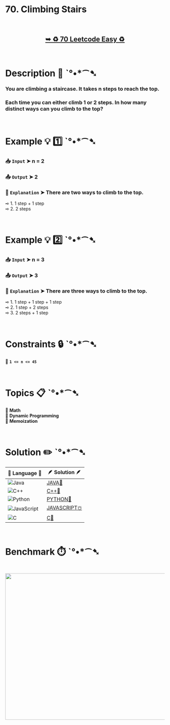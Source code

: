 # 70. Climbing Stairs

</br>

<h2 align="center"> 

<a href="https://leetcode.com/problems/climbing-stairs/description/"><strong>➥ ♻️ 70 Leetcode Easy ♻️ </strong></a>
</h2>

</br>

# Description 📜 ˋ°•*⁀➷

### You are climbing a staircase. It takes n steps to reach the top.

### Each time you can either climb 1 or 2 steps. In how many distinct ways can you climb to the top?

</br>

# Example 💡 1️⃣ ˋ°•*⁀➷

  ### 📥 `Input`  ➤ n = 2

  ### 📤 `Output`  ➤ 2

  ### 🔦 `Explanation`  ➤ There are two ways to climb to the top.

➺ 1. 1 step + 1 step</br>
➺ 2. 2 steps

</br>

# Example 💡 2️⃣ ˋ°•*⁀➷

  ### 📥 `Input` ➤ n = 3

  ### 📤 `Output`  ➤ 3

  ### 🔦 `Explanation` ➤  There are three ways to climb to the top.

➺ 1. 1 step + 1 step + 1 step </br>
➺ 2. 1 step + 2 steps</br> 
➺ 3. 2 steps + 1 step

</br>

# Constraints 🔒 ˋ°•*⁀➷

🔹 **`1 <= n <= 45`** </br>

</br>

# Topics 📋 ˋ°•*⁀➷

🔸 **Math**  </br>
🔸 **Dynamic Programming**  </br>
🔸 **Memoization**  </br>

</br>

# Solution ✏️ ˋ°•*⁀➷

| 📒 Language 📒  | 🪶 Solution 🪶 |
| ------------- | ------------- |
|  ![Java](https://img.shields.io/badge/java-%23ED8B00.svg?style=for-the-badge&logo=openjdk&logoColor=white)  | [JAVA🍁](https://github.com/Prakhar-002/LEETCODE/blob/main/%F0%9F%8E%AD%20LEVEL%20wise%20que%20with%20solution%20%F0%9F%8E%AF/%E2%99%BB%EF%B8%8F%20Easy%E2%99%BB%EF%B8%8F/%E2%99%BB%EF%B8%8F%20Easy%20%2070.%20Climbing%20Stairs%20%E2%98%83%EF%B8%8F%20%F0%9F%8D%81%20%F0%9F%8D%B0%20%20%F0%9F%92%96/%F0%9F%8D%81JAVA%20-%2070.%20Climbing%20Stairs.java) |
|  ![C++](https://img.shields.io/badge/c++-%2300599C.svg?style=for-the-badge&logo=c%2B%2B&logoColor=white)  | [C++🎲](https://github.com/Prakhar-002/LEETCODE/blob/main/%F0%9F%8E%AD%20LEVEL%20wise%20que%20with%20solution%20%F0%9F%8E%AF/%E2%99%BB%EF%B8%8F%20Easy%E2%99%BB%EF%B8%8F/%E2%99%BB%EF%B8%8F%20Easy%20%2070.%20Climbing%20Stairs%20%E2%98%83%EF%B8%8F%20%F0%9F%8D%81%20%F0%9F%8D%B0%20%20%F0%9F%92%96/%F0%9F%8E%B2CPP%20-%2070.%20Climbing%20Stairs.cpp)  |
|  ![Python](https://img.shields.io/badge/python-3670A0?style=for-the-badge&logo=python&logoColor=ffdd54)    | [PYTHON🍰](https://github.com/Prakhar-002/LEETCODE/blob/main/%F0%9F%8E%AD%20LEVEL%20wise%20que%20with%20solution%20%F0%9F%8E%AF/%E2%99%BB%EF%B8%8F%20Easy%E2%99%BB%EF%B8%8F/%E2%99%BB%EF%B8%8F%20Easy%20%2070.%20Climbing%20Stairs%20%E2%98%83%EF%B8%8F%20%F0%9F%8D%81%20%F0%9F%8D%B0%20%20%F0%9F%92%96/%F0%9F%8D%B0PYTHON%20-%2070.%20Climbing%20Stairs.py) |
| ![JavaScript](https://img.shields.io/badge/javascript-%23323330.svg?style=for-the-badge&logo=javascript&logoColor=%23F7DF1E)   | [JAVASCRIPT☃️](https://github.com/Prakhar-002/LEETCODE/blob/main/%F0%9F%8E%AD%20LEVEL%20wise%20que%20with%20solution%20%F0%9F%8E%AF/%E2%99%BB%EF%B8%8F%20Easy%E2%99%BB%EF%B8%8F/%E2%99%BB%EF%B8%8F%20Easy%20%2070.%20Climbing%20Stairs%20%E2%98%83%EF%B8%8F%20%F0%9F%8D%81%20%F0%9F%8D%B0%20%20%F0%9F%92%96/%E2%98%83%EF%B8%8FJAVASCRIPT%20-%2070.%20Climbing%20Stairs.js) |
|   ![C](https://img.shields.io/badge/c-%2300599C.svg?style=for-the-badge&logo=c&logoColor=white)   | [C💖](https://github.com/Prakhar-002/LEETCODE/blob/main/%F0%9F%8E%AD%20LEVEL%20wise%20que%20with%20solution%20%F0%9F%8E%AF/%E2%99%BB%EF%B8%8F%20Easy%E2%99%BB%EF%B8%8F/%E2%99%BB%EF%B8%8F%20Easy%20%2070.%20Climbing%20Stairs%20%E2%98%83%EF%B8%8F%20%F0%9F%8D%81%20%F0%9F%8D%B0%20%20%F0%9F%92%96/%F0%9F%92%96C%20-%2070.%20Climbing%20Stairs.c)  |

</br>

# Benchmark ⏱️ ˋ°•*⁀➷

<h1  align="center" >

<img src ="https://github.com/user-attachments/assets/7c71171f-a5a4-452b-8e22-347f076a078c" width = "700px" height="462px" />

</h1>
